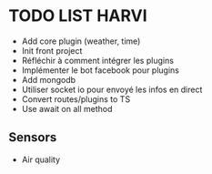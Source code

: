 # TODO LIST HARVI

- Add core plugin (weather, time)
- Init front project
- Réfléchir à comment intégrer les plugins
- Implémenter le bot facebook pour plugins
- Add mongodb
- Utiliser socket io pour envoyé les infos en direct
- Convert routes/plugins to TS
- Use await on all method 



## Sensors

- Air quality 
